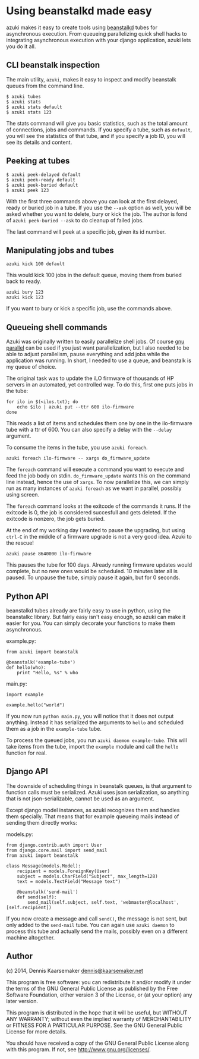 Using beanstalkd made easy
==========================

azuki makes it easy to create tools using
[beanstalkd](http://kr.github.io/beanstalkd/) tubes for asynchronous execution.
From queueing parallelizing quick shell hacks to integrating asynchronous
execution with your django application, azuki lets you do it all.

CLI beanstalk inspection
------------------------

The main utility, `azuki`, makes it easy to inspect and modify beanstalk queues
from the command line.

```
$ azuki tubes
$ azuki stats
$ azuki stats default
$ azuki stats 123
```

The stats command will give you basic statistics, such as the total amount of
connections, jobs and commands.  If you specify a tube, such as `default`, you
will see the statistics of that tube, and if you specify a job ID, you will see
its details and content.

Peeking at tubes
----------------

```
$ azuki peek-delayed default
$ azuki peek-ready default
$ azuki peek-buried default
$ azuki peek 123
```

With the first three commands above you can look at the first delayed, ready or
buried job in a tube. If you use the `--ask` option as well, you will be asked
whether you want to delete, bury or kick the job. The author is fond of `azuki
peek-buried --ask` to do cleanup of failed jobs.

The last command will peek at a specific job, given its id number.

Manipulating jobs and tubes
---------------------------

`azuki kick 100 default`

This would kick 100 jobs in the default queue, moving them from buried back to
ready.

```
azuki bury 123
azuki kick 123
```

If you want to bury or kick a specific job, use the commands above.

Queueing shell commands
-----------------------
Azuki was originally written to easily parallelize shell jobs. Of course [gnu
parallel](http://www.gnu.org/software/parallel/) can be used if you just want
parallelization, but I also needed to be able to adjust parallelism, pause
everything and add jobs while the application was running. In short, I needed
to use a queue, and beanstalk is my queue of choice.

The original task was to update the iLO firmware of thousands of HP servers in
an automated, yet controlled way. To do this, first one puts jobs in the tube:

```
for ilo in $(<ilos.txt); do
    echo $ilo | azuki put --ttr 600 ilo-firmware
done
```

This reads a list of items and schedules them one by one in the ilo-firmware
tube with a ttr of 600. You can also specify a delay with the `--delay`
argument.

To consume the items in the tube, you use `azuki foreach`.

`azuki foreach ilo-firmware -- xargs do_firmware_update`

The `foreach` command will execute a command you want to execute and feed the
job body on stdin. `do_firmware_update` wants this on the command line instead,
hence the use of `xargs`. To now parallelize this, we can simply run as many
instances of `azuki foreach` as we want in parallel, possibly using screen.

The `foreach` command looks at the exitcode of the commands it runs. If the
exitcode is 0, the job is considered succesfull and gets deleted. If the
exitcode is nonzero, the job gets buried.

At the end of my working day I wanted to pause the upgrading, but using
`ctrl-C` in the middle of a firmware upgrade is not a very good idea. Azuki to
the rescue!

`azuki pause 8640000 ilo-firmware`

This pauses the tube for 100 days. Already running firmware updates would
complete, but no new ones would be scheduled. 10 minutes later all is paused.
To unpause the tube, simply pause it again, but for 0 seconds.

Python API
----------
beanstalkd tubes already are fairly easy to use in python, using the beanstalkc
library. But fairly easy isn't easy enough, so azuki can make it easier for
you. You can simply decorate your functions to make them asynchronous.

example.py:
```
from azuki import beanstalk

@beanstalk('example-tube')
def hello(who):
    print "Hello, %s" % who
```

main.py:
```
import example

example.hello("world")
```

If you now run `python main.py`, you will notice that it does not output
anything. Instead it has serialized the arguments to `hello` and scheduled them
as a job in the `example-tube` tube.

To process the queued jobs, you run `azuki daemon example-tube`. This will take
items from the tube, import the `example` module and call the `hello` function
for real.

Django API
----------
The downside of scheduling things in beanstalk queues, is that argument to
function calls must be serialized. Azuki uses json serialization, so anything
that is not json-serializable, cannot be used as an argument.

Except django model instances, as azuki recognizes them and handles them
specially. That means that for example queueing mails instead of sending them
directly works:

models.py:
```
from django.contrib.auth import User
from django.core.mail import send_mail
from azuki import beanstalk

class Message(models.Model):
    recipient = models.ForeignKey(User)
    subject = models.CharField("Subject", max_length=128)
    text = models.TextField("Message text")

    @beanstalk('send-mail')
    def send(self):
        send_mail(self.subject, self.text, 'webmaster@localhost', [self.recipient])
```

If you now create a message and call `send()`, the message is not sent, but
only added to the `send-mail` tube. You can again use `azuki daemon` to process
this tube and actually send the mails, possibly even on a different machine
altogether.

Author
------
(c) 2014, Dennis Kaarsemaker <dennis@kaarsemaker.net>

This program is free software: you can redistribute it and/or modify
it under the terms of the GNU General Public License as published by
the Free Software Foundation, either version 3 of the License, or
(at your option) any later version.

This program is distributed in the hope that it will be useful,
but WITHOUT ANY WARRANTY; without even the implied warranty of
MERCHANTABILITY or FITNESS FOR A PARTICULAR PURPOSE.  See the
GNU General Public License for more details.

You should have received a copy of the GNU General Public License
along with this program.  If not, see <http://www.gnu.org/licenses/>.

